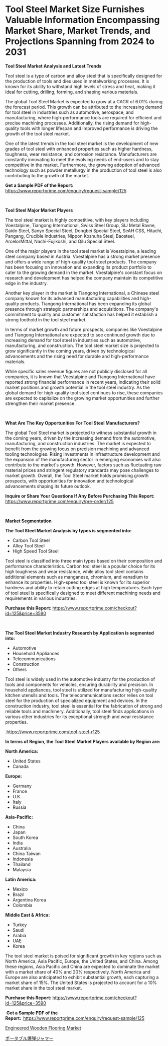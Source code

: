 <p><h1>Tool Steel Market Size Furnishes Valuable Information Encompassing Market Share, Market Trends, and Projections Spanning from 2024 to 2031</h1></p><p><strong>Tool Steel Market Analysis and Latest Trends</strong></p>
<p><p>Tool steel is a type of carbon and alloy steel that is specifically designed for the production of tools and dies used in metalworking processes. It is known for its ability to withstand high levels of stress and heat, making it ideal for cutting, drilling, forming, and shaping various materials.</p><p>The global Tool Steel Market is expected to grow at a CAGR of 6.01% during the forecast period. This growth can be attributed to the increasing demand for tool steel in industries such as automotive, aerospace, and manufacturing, where high-performance tools are required for efficient and precise machining processes. Additionally, the rising demand for high-quality tools with longer lifespan and improved performance is driving the growth of the tool steel market.</p><p>One of the latest trends in the tool steel market is the development of new grades of tool steel with enhanced properties such as higher hardness, toughness, wear resistance, and corrosion resistance. Manufacturers are constantly innovating to meet the evolving needs of end-users and to stay competitive in the market. Furthermore, the growing adoption of advanced technology such as powder metallurgy in the production of tool steel is also contributing to the growth of the market.</p></p>
<p><strong>Get a Sample PDF of the Report:&nbsp;</strong> <a href="https://www.reportprime.com/enquiry/request-sample/125">https://www.reportprime.com/enquiry/request-sample/125</a></p>
<p>&nbsp;</p>
<p><strong>Tool Steel Major Market Players</strong></p>
<p><p>The tool steel market is highly competitive, with key players including Voestalpine, Tiangong International, Swiss Steel Group, SIJ Metal Ravne, Daido Steel, Sanyo Special Steel, Dongbei Special Steel, SeAH CSS, Hitachi, Pangang, Crucible Industries, Nippon Koshuha Steel, Baosteel, ArcelorMittal, Nachi-Fujikoshi, and Qilu Special Steel.</p><p>One of the major players in the tool steel market is Voestalpine, a leading steel company based in Austria. Voestalpine has a strong market presence and offers a wide range of high-quality tool steel products. The company has been focusing on innovation and expanding its product portfolio to cater to the growing demand in the market. Voestalpine's constant focus on research and development has helped the company maintain its competitive edge in the industry.</p><p>Another key player in the market is Tiangong International, a Chinese steel company known for its advanced manufacturing capabilities and high-quality products. Tiangong International has been expanding its global presence through strategic partnerships and acquisitions. The company's commitment to quality and customer satisfaction has helped it establish a strong foothold in the tool steel market.</p><p>In terms of market growth and future prospects, companies like Voestalpine and Tiangong International are expected to see continued growth due to increasing demand for tool steel in industries such as automotive, manufacturing, and construction. The tool steel market size is projected to grow significantly in the coming years, driven by technological advancements and the rising need for durable and high-performance materials.</p><p>While specific sales revenue figures are not publicly disclosed for all companies, it is known that Voestalpine and Tiangong International have reported strong financial performance in recent years, indicating their solid market positions and growth potential in the tool steel industry. As the global demand for high-quality tool steel continues to rise, these companies are expected to capitalize on the growing market opportunities and further strengthen their market presence.</p></p>
<p>&nbsp;</p>
<p><strong>What Are The Key Opportunities For Tool Steel Manufacturers?</strong></p>
<p><p>The global Tool Steel market is projected to witness substantial growth in the coming years, driven by the increasing demand from the automotive, manufacturing, and construction industries. The market is expected to benefit from the growing focus on precision machining and advanced tooling technologies. Rising investments in infrastructure development and the expansion of the manufacturing sector in emerging economies will also contribute to the market's growth. However, factors such as fluctuating raw material prices and stringent regulatory standards may pose challenges to market growth. Overall, the Tool Steel market holds promising growth prospects, with opportunities for innovation and technological advancements shaping its future outlook.</p></p>
<p><strong>Inquire or Share Your Questions If Any Before Purchasing This Report:</strong> <a href="https://www.reportprime.com/enquiry/pre-order/125">https://www.reportprime.com/enquiry/pre-order/125</a></p>
<p>&nbsp;</p>
<p><strong>Market Segmentation</strong></p>
<p><strong>The Tool Steel Market Analysis by types is segmented into:</strong></p>
<p><ul><li>Carbon Tool Steel</li><li>Alloy Tool Steel</li><li>High Speed Tool Steel</li></ul></p>
<p><p>Tool steel is classified into three main types based on their composition and performance characteristics. Carbon tool steel is a popular choice for its high toughness and wear resistance, while alloy tool steel contains additional elements such as manganese, chromium, and vanadium to enhance its properties. High-speed tool steel is known for its superior hardness and ability to retain cutting edges at high temperatures. Each type of tool steel is specifically designed to meet different machining needs and requirements in various industries.</p></p>
<p><strong>Purchase this Report:&nbsp;</strong><a href="https://www.reportprime.com/checkout?id=125&price=3590">https://www.reportprime.com/checkout?id=125&price=3590</a></p>
<p>&nbsp;</p>
<p><strong>The Tool Steel Market Industry Research by Application is segmented into:</strong></p>
<p><ul><li>Automotive</li><li>Household Appliances</li><li>Telecommunications</li><li>Construction</li><li>Others</li></ul></p>
<p><p>Tool steel is widely used in the automotive industry for the production of tools and components for vehicles, ensuring durability and precision. In household appliances, tool steel is utilized for manufacturing high-quality kitchen utensils and tools. The telecommunications sector relies on tool steel for the production of specialized equipment and devices. In the construction industry, tool steel is essential for the fabrication of strong and reliable tools and machinery. Additionally, tool steel finds applications in various other industries for its exceptional strength and wear resistance properties.</p></p>
<p><a href="https://www.reportprime.com/tool-steel-r125">&nbsp;https://www.reportprime.com/tool-steel-r125</a></p>
<p><strong>In terms of Region, the Tool Steel Market Players available by Region are:</strong></p>
<p>
    <p> <strong> North America: </strong>
        <ul>
            <li>United States</li>
            <li>Canada</li>
        </ul>
        </p> 
    <p> <strong> Europe: </strong>
        <ul>
            <li>Germany</li>
            <li>France</li>
            <li>U.K.</li>
            <li>Italy</li>
            <li>Russia</li>
        </ul>
        </p> 
    <p> <strong> Asia-Pacific: </strong>
        <ul>
            <li>China</li>
            <li>Japan</li>
            <li>South Korea</li>
            <li>India</li>
            <li>Australia</li>
            <li>China Taiwan</li>
            <li>Indonesia</li>
            <li>Thailand</li>
            <li>Malaysia</li>
        </ul>
        </p> 
    <p> <strong> Latin America: </strong>
        <ul>
            <li>Mexico</li>
            <li>Brazil</li>
            <li>Argentina Korea</li>
            <li>Colombia</li>
        </ul>
        </p> 
    <p> <strong> Middle East & Africa: </strong>
        <ul>
            <li>Turkey</li>
            <li>Saudi</li>
            <li>Arabia</li>
            <li>UAE</li>
            <li>Korea</li>
        </ul>
    </p>
    </p>
<p><p>The tool steel market is poised for significant growth in key regions such as North America, Asia Pacific, Europe, the United States, and China. Among these regions, Asia Pacific and China are expected to dominate the market with a market share of 40% and 20% respectively. North America and Europe are also anticipated to exhibit substantial growth, each capturing a market share of 15%. The United States is projected to account for a 10% market share in the tool steel market.</p></p>
<p><strong>Purchase this Report: </strong><a href="https://www.reportprime.com/checkout?id=125&price=3590">https://www.reportprime.com/checkout?id=125&price=3590</a></p>
<p>&nbsp;<strong>Get a Sample PDF of the Report:&nbsp;&nbsp;</strong><a href="https://www.reportprime.com/enquiry/request-sample/125">https://www.reportprime.com/enquiry/request-sample/125</a></p>
<p><strong></strong></p>
<p><p><a href="https://github.com/ElmoRunolfsson2023/Market-Research-Report-List-1/blob/main/engineered-wooden-flooring-market.md">Engineered Wooden Flooring Market</a></p><p><a href="https://github.com/BrionnaBoyle/Market-Research-Report-List-1/blob/main/369088069792.md">ポータブル爆弾ジャマー</a></p></p>